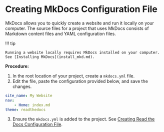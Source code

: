 # Creating MkDocs Configuration File

MkDocs allows you to quickly create a website and run it locally on your computer.
The source files for a project that uses MkDocs consists of Markdown content files and YAML configuration files.

!!! tip

    Running a website locally requires MkDocs installed on your computer. See [Installing MkDocs](install_mkd.md).

**Procedure:**

1. In the root location of your project, create a `mkdocs.yml` file.
2. Edit the file, paste the configuration provided below, and save the changes.
``` yaml title="mkdocs.yml"
site_name: My Website
nav:
    - Home: index.md
theme: readthedocs
```
3. Ensure the `mkdocs.yml` is added to the project. See [Creating Read the Docs Configuration File](creating_rdt.md).